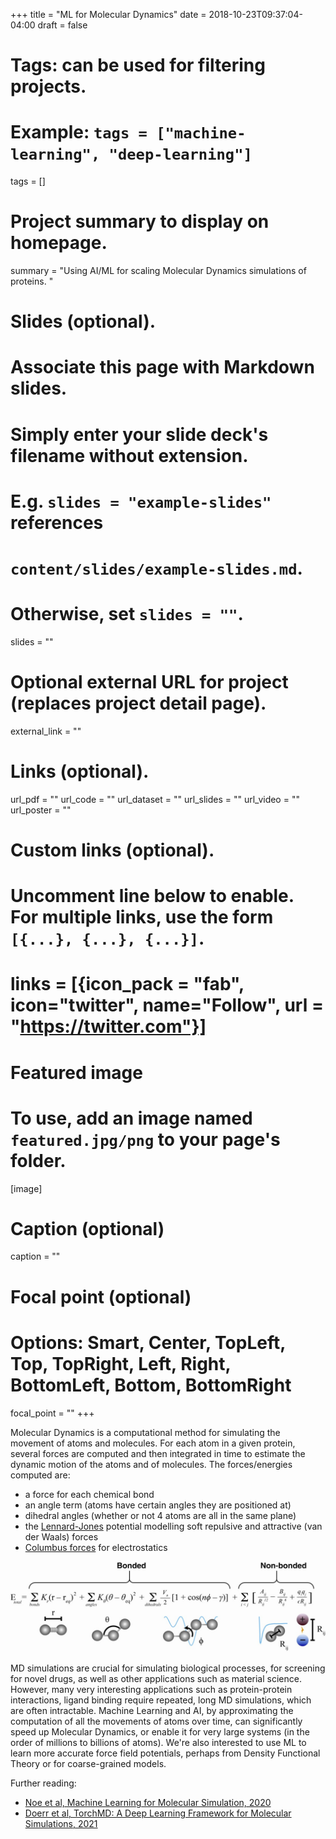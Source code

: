 +++
title = "ML for Molecular Dynamics"
date = 2018-10-23T09:37:04-04:00
draft = false

# Tags: can be used for filtering projects.
# Example: `tags = ["machine-learning", "deep-learning"]`
tags = []

# Project summary to display on homepage.
summary = "Using AI/ML for scaling Molecular Dynamics simulations of proteins. "

# Slides (optional).
#   Associate this page with Markdown slides.
#   Simply enter your slide deck's filename without extension.
#   E.g. `slides = "example-slides"` references 
#   `content/slides/example-slides.md`.
#   Otherwise, set `slides = ""`.
slides = ""

# Optional external URL for project (replaces project detail page).
external_link = ""

# Links (optional).
url_pdf = ""
url_code = ""
url_dataset = ""
url_slides = ""
url_video = ""
url_poster = ""

# Custom links (optional).
#   Uncomment line below to enable. For multiple links, use the form `[{...}, {...}, {...}]`.
# links = [{icon_pack = "fab", icon="twitter", name="Follow", url = "https://twitter.com"}]

# Featured image
# To use, add an image named `featured.jpg/png` to your page's folder. 
[image]
  # Caption (optional)
  caption = ""

  # Focal point (optional)
  # Options: Smart, Center, TopLeft, Top, TopRight, Left, Right, BottomLeft, Bottom, BottomRight
  focal_point = ""
+++

Molecular Dynamics is a computational method for simulating the movement of atoms and molecules. For each atom in a given protein, several forces are computed and then integrated in time to estimate the dynamic motion of the atoms and of molecules. The forces/energies computed are:

* a force for each chemical bond
* an angle term (atoms have certain angles they are positioned at)
* dihedral angles (whether or not 4 atoms are all in the same plane) 
* the [Lennard-Jones](https://en.wikipedia.org/wiki/Lennard-Jones_potential) potential modelling soft repulsive and attractive (van der Waals) forces 
* [Columbus forces](https://en.wikipedia.org/wiki/Coulomb%27s_law) for electrostatics 

![MD forces](forces.jpg "MD forces:")

MD simulations are crucial for simulating biological processes, for screening for novel drugs, as well as other applications such as material science. However, many very interesting applications such as protein-protein interactions, ligand binding require repeated, long MD simulations, which are often intractable. Machine Learning and AI, by approximating the computation of all the movements of atoms over time, can significantly speed up Molecular Dynamics, or enable it for very large systems (in the order of millions to billions of atoms). We're also interested to use ML to learn more accurate force field potentials, perhaps from Density Functional Theory or for coarse-grained models.




Further reading:

* [Noe et al, Machine Learning for Molecular Simulation, 2020](https://www.annualreviews.org/doi/10.1146/annurev-physchem-042018-052331)
* [Doerr et al, TorchMD: A Deep Learning Framework for Molecular Simulations, 2021](https://pubs.acs.org/doi/10.1021/acs.jctc.0c01343)